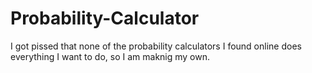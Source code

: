 # Probability-Calculator
I got pissed that none of the probability calculators I found online does everything I want to do, so I am maknig my own.

